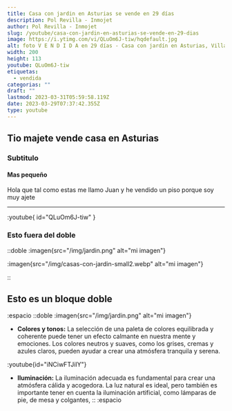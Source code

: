 ```yaml
---
title: Casa con jardin en Asturias se vende en 29 días
description: Pol Revilla - Inmojet
author: Pol Revilla - Inmojet
slug: /youtube/casa-con-jardin-en-asturias-se-vende-en-29-dias
image: https://i.ytimg.com/vi/QLuOm6J-tiw/hqdefault.jpg
alt: foto V E N D I D A en 29 días - Casa con jardín en Asturias, Villaviciosa
width: 200
height: 113
youtube: QLuOm6J-tiw
etiquetas:
  - vendida
categorias: ""
draft: ""
lastmod: 2023-03-31T05:59:58.119Z
date: 2023-03-29T07:37:42.355Z
type: youtube
---
```

## Tio majete vende casa en Asturias

### Subtitulo

#### Mas pequeño

Hola que tal como estas me llamo Juan y he vendido un piso porque soy muy ajete
****

:youtube{ id="QLuOm6J-tiw" }

### Esto fuera del doble
::doble
 :imagen{src="/img/jardin.png" alt="mi imagen"}

 :imagen{src="/img/casas-con-jardin-small2.webp" alt="mi imagen"}

::

## Esto es un bloque doble

:espacio
::doble
 :imagen{src="/img/jardin.png" alt="mi imagen"}
   - **Colores y tonos:** La selección de una paleta de colores equilibrada y coherente puede tener un efecto calmante en nuestra mente y emociones. Los colores neutros y suaves, como los grises, cremas y azules claros, pueden ayudar a crear una atmósfera tranquila y serena.

   :youtube{id="iNCiwFTJiIY"}

   - **Iluminación:** La iluminación adecuada es fundamental para crear una atmósfera cálida y acogedora. La luz natural es ideal, pero también es importante tener en cuenta la iluminación artificial, como lámparas de pie, de mesa y colgantes,
::
:espacio
